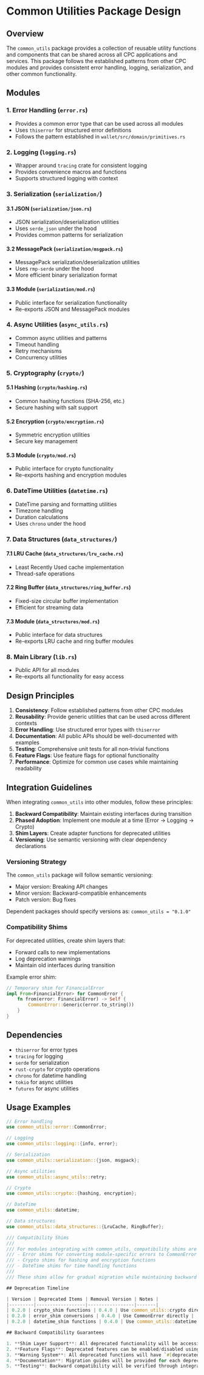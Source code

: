 # Common Utilities Package Design

## Overview

The `common_utils` package provides a collection of reusable utility functions and components that can be shared across all CPC applications and services. This package follows the established patterns from other CPC modules and provides consistent error handling, logging, serialization, and other common functionality.

## Modules

### 1. Error Handling (`error.rs`)

- Provides a common error type that can be used across all modules
- Uses `thiserror` for structured error definitions
- Follows the pattern established in `wallet/src/domain/primitives.rs`

### 2. Logging (`logging.rs`)

- Wrapper around `tracing` crate for consistent logging
- Provides convenience macros and functions
- Supports structured logging with context

### 3. Serialization (`serialization/`)

#### 3.1 JSON (`serialization/json.rs`)

- JSON serialization/deserialization utilities
- Uses `serde_json` under the hood
- Provides common patterns for serialization

#### 3.2 MessagePack (`serialization/msgpack.rs`)

- MessagePack serialization/deserialization utilities
- Uses `rmp-serde` under the hood
- More efficient binary serialization format

#### 3.3 Module (`serialization/mod.rs`)

- Public interface for serialization functionality
- Re-exports JSON and MessagePack modules

### 4. Async Utilities (`async_utils.rs`)

- Common async utilities and patterns
- Timeout handling
- Retry mechanisms
- Concurrency utilities

### 5. Cryptography (`crypto/`)

#### 5.1 Hashing (`crypto/hashing.rs`)

- Common hashing functions (SHA-256, etc.)
- Secure hashing with salt support

#### 5.2 Encryption (`crypto/encryption.rs`)

- Symmetric encryption utilities
- Secure key management

#### 5.3 Module (`crypto/mod.rs`)

- Public interface for crypto functionality
- Re-exports hashing and encryption modules

### 6. DateTime Utilities (`datetime.rs`)

- DateTime parsing and formatting utilities
- Timezone handling
- Duration calculations
- Uses `chrono` under the hood

### 7. Data Structures (`data_structures/`)

#### 7.1 LRU Cache (`data_structures/lru_cache.rs`)

- Least Recently Used cache implementation
- Thread-safe operations

#### 7.2 Ring Buffer (`data_structures/ring_buffer.rs`)

- Fixed-size circular buffer implementation
- Efficient for streaming data

#### 7.3 Module (`data_structures/mod.rs`)

- Public interface for data structures
- Re-exports LRU cache and ring buffer modules

### 8. Main Library (`lib.rs`)

- Public API for all modules
- Re-exports all functionality for easy access

## Design Principles

1. **Consistency**: Follow established patterns from other CPC modules
2. **Reusability**: Provide generic utilities that can be used across different contexts
3. **Error Handling**: Use structured error types with `thiserror`
4. **Documentation**: All public APIs should be well-documented with examples
5. **Testing**: Comprehensive unit tests for all non-trivial functions
6. **Feature Flags**: Use feature flags for optional functionality
7. **Performance**: Optimize for common use cases while maintaining readability

## Integration Guidelines

When integrating `common_utils` into other modules, follow these principles:

1. **Backward Compatibility**: Maintain existing interfaces during transition
2. **Phased Adoption**: Implement one module at a time (Error → Logging → Crypto)
3. **Shim Layers**: Create adapter functions for deprecated utilities
4. **Versioning**: Use semantic versioning with clear dependency declarations

### Versioning Strategy

The `common_utils` package will follow semantic versioning:
- Major version: Breaking API changes
- Minor version: Backward-compatible enhancements
- Patch version: Bug fixes

Dependent packages should specify versions as:
`common_utils = "0.1.0"`

### Compatibility Shims

For deprecated utilities, create shim layers that:
- Forward calls to new implementations
- Log deprecation warnings
- Maintain old interfaces during transition

Example error shim:
```rust
// Temporary shim for FinancialError
impl From<FinancialError> for CommonError {
    fn from(error: FinancialError) -> Self {
        CommonError::Generic(error.to_string())
    }
}
```

## Dependencies

- `thiserror` for error types
- `tracing` for logging
- `serde` for serialization
- `rust-crypto` for crypto operations
- `chrono` for datetime handling
- `tokio` for async utilities
- `futures` for async utilities

## Usage Examples

```rust
// Error handling
use common_utils::error::CommonError;

// Logging
use common_utils::logging::{info, error};

// Serialization
use common_utils::serialization::{json, msgpack};

// Async utilities
use common_utils::async_utils::retry;

// Crypto
use common_utils::crypto::{hashing, encryption};

// DateTime
use common_utils::datetime;

// Data structures
use common_utils::data_structures::{LruCache, RingBuffer};

/// Compatibility Shims
///
/// For modules integrating with common_utils, compatibility shims are provided:
/// - Error shims for converting module-specific errors to CommonError
/// - Crypto shims for hashing and encryption functions
/// - DateTime shims for time handling functions
///
/// These shims allow for gradual migration while maintaining backward compatibility.

## Deprecation Timeline

| Version | Deprecated Items | Removal Version | Notes |
|---------|------------------|-----------------|-------|
| 0.2.0 | crypto_shim functions | 0.4.0 | Use common_utils::crypto directly |
| 0.2.0 | error_shim conversions | 0.4.0 | Use CommonError directly |
| 0.2.0 | datetime_shim functions | 0.4.0 | Use common_utils::datetime directly |

## Backward Compatibility Guarantees

1. **Shim Layer Support**: All deprecated functionality will be accessible through shim layers for at least 2 major versions
2. **Feature Flags**: Deprecated features can be enabled/disabled using feature flags
3. **Warning System**: All deprecated functions will have `#[deprecated]` attributes with clear migration guidance
4. **Documentation**: Migration guides will be provided for each deprecated feature
5. **Testing**: Backward compatibility will be verified through integration tests